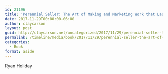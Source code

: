 ```yaml
---
id: 21196
title: 'Perennial Seller: The Art of Making and Marketing Work that Lasts'
date: 2017-11-29T00:00:00-06:00
author: claycarson
layout: post
guid: http://claycarson.net/uncategorized/2017/11/29/perennial-seller-the-art-of-making-and-marketing-work-that-lasts/
permalink: /timeline/media/book/2017/11/29/perennial-seller-the-art-of-making-and-marketing-work-that-lasts/
categories:
  - Book
format: aside
---
```

<div class="media-details"></div>

<div class="media-creator">Ryan Holiday</div>

<div class="media-rating"></div>